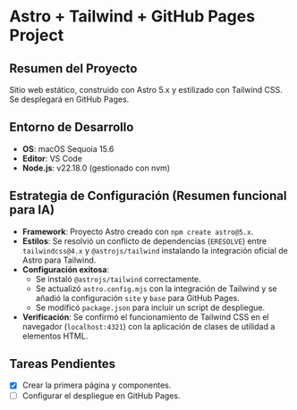 # Astro + Tailwind + GitHub Pages Project

## Resumen del Proyecto
Sitio web estático, construido con Astro 5.x y estilizado con Tailwind CSS. Se desplegará en GitHub Pages.

## Entorno de Desarrollo
- **OS**: macOS Sequoia 15.6
- **Editor**: VS Code
- **Node.js**: v22.18.0 (gestionado con nvm)

## Estrategia de Configuración (Resumen funcional para IA)
- **Framework**: Proyecto Astro creado con `npm create astro@5.x`.
- **Estilos**: Se resolvió un conflicto de dependencias (`ERESOLVE`) entre `tailwindcss@4.x` y `@astrojs/tailwind` instalando la integración oficial de Astro para Tailwind.
- **Configuración exitosa**:
    - Se instaló `@astrojs/tailwind` correctamente.
    - Se actualizó `astro.config.mjs` con la integración de Tailwind y se añadió la configuración `site` y `base` para GitHub Pages.
    - Se modificó `package.json` para incluir un script de despliegue.
- **Verificación**: Se confirmó el funcionamiento de Tailwind CSS en el navegador (`localhost:4321`) con la aplicación de clases de utilidad a elementos HTML.

## Tareas Pendientes
- [x] Crear la primera página y componentes.
- [ ] Configurar el despliegue en GitHub Pages.